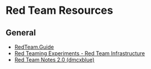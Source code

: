 # Red Team Resources

## General
- [RedTeam.Guide](https://redteam.guide/docs/)
- [Red Teaming Experiments - Red Team Infrastructure](https://www.ired.team/offensive-security/red-team-infrastructure)
- [Red Team Notes 2.0 (dmcxblue)](https://dmcxblue.gitbook.io/red-team-notes-2-0/)